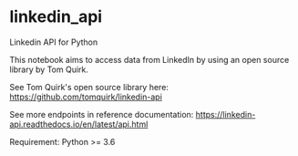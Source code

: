 # linkedin_api
Linkedin API for Python

This notebook aims to access data from LinkedIn by using an open source library by Tom Quirk.

See Tom Quirk's open source library here: https://github.com/tomquirk/linkedin-api

See more endpoints in reference documentation: https://linkedin-api.readthedocs.io/en/latest/api.html

Requirement: Python >= 3.6
